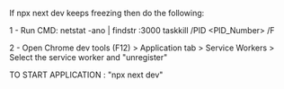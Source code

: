 If npx next dev keeps freezing then do the following:

1 - Run CMD:
netstat -ano | findstr :3000
taskkill /PID <PID_Number> /F

2 - Open Chrome dev tools (F12) > Application tab > Service Workers > Select the service worker and "unregister"


TO START APPLICATION : "npx next dev"